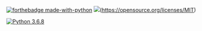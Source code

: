 [![forthebadge made-with-python](http://ForTheBadge.com/images/badges/made-with-python.svg)](https://www.python.org/) <img src = "https://img.shields.io/github/license/kanitmann/medbary"/>(https://opensource.org/licenses/MIT)

[![Python 3.6.8](https://img.shields.io/badge/python-3.6.8-green.svg)](https://www.python.org/downloads/release/python-368/) 

